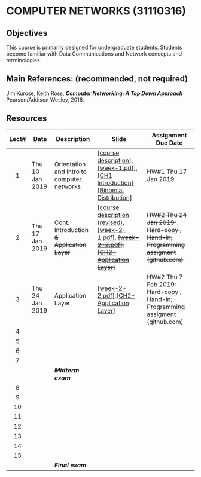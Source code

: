 # COMPUTER NETWORKS (31110316)

## Objectives
 This course is  primarily designed for undergraduate students. Students become familiar with Data Communications and Network concepts and terminologies.

## Main References: (recommended, not required)

Jim Kurose, Keith Ross, ***Computer Networking: A Top Down Approach***  Pearson/Addison Wesley, 2016.

## Resources

| Lect# | Date | Description  |Slide| Assignment Due Date |
|:-----:|------|-------------|----|---------------------|
|  1 |Thu 10 Jan 2019| Orientation and Intro to computer networks| [[course description]](https://drive.google.com/open?id=1b4xUxLcNIRcNJVhsneF34xMjuDu4fgQ4), [[week-1.pdf]](https://drive.google.com/open?id=1xMhiEERIa1mZbZFEC62IO4_QRAaXblpp), [[CH1 Introduction]](https://drive.google.com/open?id=1biVHO2Df_sKDbTi-6UeUyvXy7ccxVDLM) [[Binomial Distribution]](https://drive.google.com/open?id=195B0Vb2iqSOi36s7G0rpFwtk9He_BuO6) | HW\#1 Thu 17 Jan 2019 |
|2   |Thu 17 Jan 2019| Cont. Introduction <s>\& Application Layer</s>  |[[course description (revised)](https://drive.google.com/open?id=1grWRaHZ_ZXtcnHJyhtAtv2ffofEAiorc), [[week-2-1.pdf]](https://drive.google.com/open?id=1hV9nLMVci7RROyTCqz2GxLIgg81WU917), <s>[[week-2-2.pdf]](https://drive.google.com/open?id=1ZU1WwCDz67Eq3GdrQmyncxJyafFrTHnW),[[CH2-Application Layer]](https://drive.google.com/open?id=1q4siKqIODb1clwWhln5IWm4Qni8HCZp0)</s> | <s>HW\#2 Thu 24 Jan 2019: Hard-copy , Hand-in; Programming assigment (github.com)</s> |
|3   |Thu 24 Jan 2019| Application Layer  |[[week-2-2.pdf]](https://drive.google.com/file/d/1vDzpDOj86bIRAy7U-KFuIe7FLd1B1vkB/view?usp=sharing),[[CH2-Application Layer]](https://drive.google.com/open?id=1q4siKqIODb1clwWhln5IWm4Qni8HCZp0) |HW\#2 Thu 7 Feb 2019: Hard-copy , Hand-in; Programming assigment (github.com) |
|   4   |      |              |                     ||
|   5   |      |              |                     ||
|   6   |      |              |                     ||
|   7   |      |              |                     ||
|       |      | ***Midterm exam*** |  |                   |
|   8   |      |              |                     ||
|   9   |      |              |                     ||
|   10  |      |              |                     ||
|   11  |      |              |                     ||
|   12  |      |              |                     ||
|   13  |      |              |                     ||
|   14  |      |              |                     ||
|   15  |      |              |                     ||
|       |      | ***Final exam***   |                 |    |
